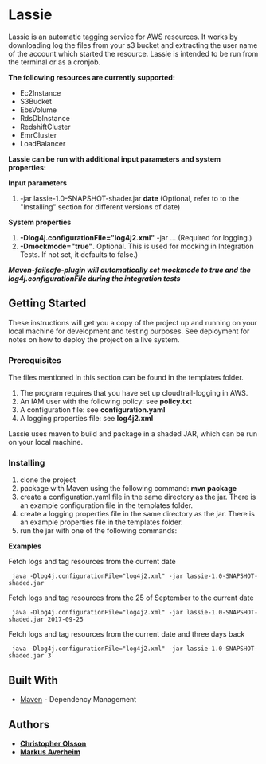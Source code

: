 # Lassie

Lassie is an automatic tagging service for AWS resources. It works by downloading log the files from your s3 bucket and extracting the user name of the account which started the resource. Lassie is intended to be run from the terminal or as a cronjob.

**The following resources are currently supported:**

* Ec2Instance
* S3Bucket
* EbsVolume
* RdsDbInstance
* RedshiftCluster
* EmrCluster
* LoadBalancer

**Lassie can be run with additional input parameters and system properties:**

**Input parameters**

1. -jar lassie-1.0-SNAPSHOT-shader.jar **date** (Optional, refer to to the "Installing" section for different versions of date)

**System properties**

1.  **-Dlog4j.configurationFile="log4j2.xml"** -jar ... (Required for logging.)
2. **-Dmockmode="true"**.
Optional. This is used for mocking in Integration Tests. If not set, it defaults to false.) 

***Maven-failsafe-plugin will automatically set mockmode to true and the log4j.configurationFile during the integration tests***

## Getting Started

These instructions will get you a copy of the project up and running on your local machine for development and testing purposes. See deployment for notes on how to deploy the project on a live system.

### Prerequisites
The files mentioned in this section can be found in the templates folder.

1. The program requires that you have set up cloudtrail-logging in AWS.
2. An IAM user  with the following policy: see **policy.txt**
3. A configuration file: see **configuration.yaml**
4. A logging properties file: see **log4j2.xml**

Lassie uses maven to build and package in a shaded JAR, which can be run on your local machine.

### Installing

1. clone the project
2. package with Maven using the following command: **mvn package**
3. create a configuration.yaml file in the same directory as the jar. There is an example configuration file in the templates folder.
4. create a logging properties file in the same directory as the jar. There is an example properties file in the templates folder.
5. run the jar with one of the following commands:

**Examples**

Fetch logs and tag resources from the current date
```
 java -Dlog4j.configurationFile="log4j2.xml" -jar lassie-1.0-SNAPSHOT-shaded.jar 
```

Fetch logs and tag resources from the 25 of September to the current date
```
 java -Dlog4j.configurationFile="log4j2.xml" -jar lassie-1.0-SNAPSHOT-shaded.jar 2017-09-25
```

Fetch logs and tag resources from the current date and three days back
```
 java -Dlog4j.configurationFile="log4j2.xml" -jar lassie-1.0-SNAPSHOT-shaded.jar 3
```

## Built With

* [Maven](https://maven.apache.org/) - Dependency Management

## Authors

* [**Christopher Olsson**](https://github.com/Chris015)
* [**Markus Averheim**](https://github.com/averheim) 

